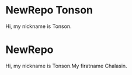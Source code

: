 # NewRepo Tonson
Hi, my nickname is Tonson.
# NewRepo
Hi, my nickname is Tonson.My firatname Chalasin.
